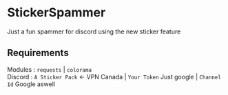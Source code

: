 # StickerSpammer
Just a fun spammer for discord using the new sticker feature

## Requirements
Modules : `requests` | `colorama`</br>
Discord : `A Sticker Pack` <- VPN Canada | `Your Token` Just google | `Channel Id` Google aswell
